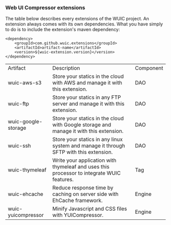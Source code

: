 ### Web UI Compressor extensions

The table below describes every extensions of the WUIC project. An extension always comes with its own
dependencies. What you have simply to do is to include the extension's maven dependency:

```
<dependency>
    <groupId>com.github.wuic.extensions</groupId>
    <artifactId>artifact-name</artifactId>
    <version>${wuic-extension.version}</version>
</dependency>
```

<table width=100% height=100%>
    <tr>
        <td>Artifact</td>
        <td>Description</td>
        <td>Component</td>
    </tr>
    <tr>
        <td>wuic-aws-s3</td>
        <td>
            Store your statics in the cloud with AWS and manage it with this extension.
        </td>
        <td>
            DAO
        </td>
    </tr>
    <tr>
        <td>wuic-ftp</td>
        <td>
            Store your statics in any FTP server and manage it with this extension.
        </td>
        <td>
            DAO
        </td>
    </tr>
    <tr>
        <td>wuic-google-storage</td>
        <td>
            Store your statics in the cloud with Google storage and manage it with this extension.
        </td>
        <td>
            DAO
        </td>
    </tr>
    <tr>
        <td>wuic-ssh</td>
        <td>
            Store your statics in any linux system and manage it through SFTP with this extension.
        </td>
        <td>
            DAO
        </td>
    </tr>
    <tr>
        <td>wuic-thymeleaf</td>
        <td>
            Write your application with thymeleaf and uses this processor to integrate WUIC features.
        </td>
        <td>
            Tag
        </td>
    </tr>
    <tr>
        <td>wuic-ehcache</td>
        <td>
            Reduce response time by caching on server side with EhCache framework.
        </td>
        <td>
            Engine
        </td>
    </tr>
    <tr>
        <td>wuic-yuicompressor</td>
        <td>
            Minify Javascript and CSS files with YUICompressor.
        </td>
        <td>
            Engine
        </td>
    </tr>
</table>

